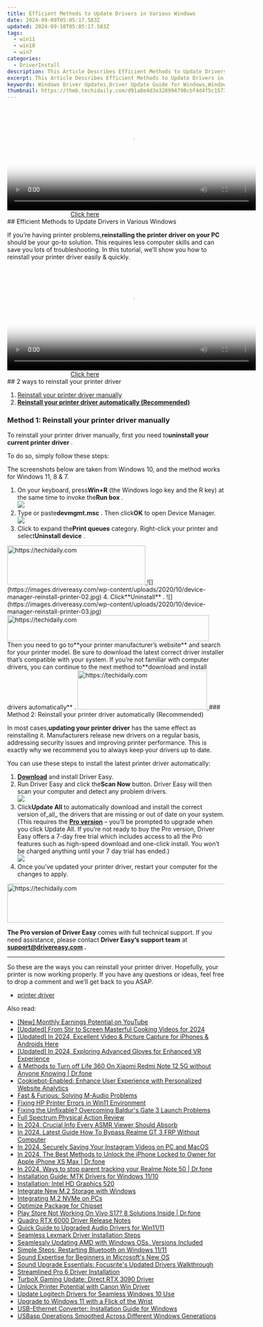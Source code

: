 ```yaml
---
title: Efficient Methods to Update Drivers in Various Windows
date: 2024-09-09T05:05:17.583Z
updated: 2024-09-10T05:05:17.583Z
tags:
  - win11
  - win10
  - win7
categories:
  - DriverInstall
description: This Article Describes Efficient Methods to Update Drivers in Various Windows
excerpt: This Article Describes Efficient Methods to Update Drivers in Various Windows
keywords: Windows Driver Updates,Driver Update Guide for Windows,Windows Driver Upgrade Tips,Latest Windows Drivers Installation,Driver Update Software for Windows Systems,Efficient Driver Updating on Windows PCs,Automated Windows Drivers Update Processes
thumbnail: https://thmb.techidaily.com/d91a8e4d3e328994798cbf4d4f5c1573225bbff13640403fc40b5c32e2b3cd22.jpg
---
```


<!-- affiliate ads begin -->
<span id="1982456">
					<video width="576" height="240" style="cursor:pointer"
           poster="//a.impactradius-go.com/display-clicktoplayimage/1982456.png"
           onclick="if(!this.playClicked){this.play();this.setAttribute('controls',true);this.playClicked=true;}">
	   <source src="//a.impactradius-go.com/display-ad/22993-1982456">
	   <img src="//a.impactradius-go.com/display-clicktoplayimage/1982456.png" style="border: none; height: 100%; width: 100%; object-fit: contain">
	</video>
	<div style="width:360px;text-align:center"><a href="javascript:window.open(decodeURIComponent('https%3A%2F%2Fhomestyler.sjv.io%2Fc%2F5597632%2F1982456%2F22993'), '_blank');void(0);">Click here</a></div>
</span>
<img height="0" width="0" src="https://imp.pxf.io/i/5597632/1982456/22993" style="position:absolute;visibility:hidden;" border="0" />
<!-- affiliate ads end -->
## Efficient Methods to Update Drivers in Various Windows

 If you’re having printer problems,**reinstalling the printer driver on your PC** should be your go-to solution. This requires less computer skills and can save you lots of troubleshooting. In this tutorial, we’ll show you how to reinstall your printer driver easily & quickly.

<!-- affiliate ads begin -->
<span id="1983473">
					<video width="576" height="240" style="cursor:pointer"
           poster="//a.impactradius-go.com/display-clicktoplayimage/1983473.png"
           onclick="if(!this.playClicked){this.play();this.setAttribute('controls',true);this.playClicked=true;}">
	   <source src="//a.impactradius-go.com/display-ad/22993-1983473">
	   <img src="//a.impactradius-go.com/display-clicktoplayimage/1983473.png" style="border: none; height: 100%; width: 100%; object-fit: contain">
	</video>
	<div style="width:360px;text-align:center"><a href="javascript:window.open(decodeURIComponent('https%3A%2F%2Fhomestyler.sjv.io%2Fc%2F5597632%2F1983473%2F22993'), '_blank');void(0);">Click here</a></div>
</span>
<img height="0" width="0" src="https://imp.pxf.io/i/5597632/1983473/22993" style="position:absolute;visibility:hidden;" border="0" />
<!-- affiliate ads end -->
## 2 ways to reinstall your printer driver

1. [Reinstall your printer driver manually](#method1)
2. **[Reinstall your printer driver automatically (Recommended)](#method2)**

### Method 1: Reinstall your printer driver manually

 To reinstall your printer driver manually, first you need to**uninstall your current printer driver** .

To do so, simply follow these steps:

 The screenshots below are taken from Windows 10, and the method works for Windows 11, 8 & 7.

1. On your keyboard, press**Win+R** (the Windows logo key and the R key) at the same time to invoke the**Run box** .  
![](https://images.drivereasy.com/wp-content/uploads/2020/10/just-a-run-box.jpg)
2. Type or paste**devmgmt.msc** . Then click**OK** to open Device Manager.  
![](https://images.drivereasy.com/wp-content/uploads/2020/10/device-manager-run-box-ok.jpg)
3. Click to expand the**Print queues** category. Right-click your printer and select**Uninstall device** .  
<!-- affiliate ads begin -->
<a href="https://bluettius.sjv.io/c/5597632/2139121/17108" target="_top" id="2139121">
  <img src="//a.impactradius-go.com/display-ad/17108-2139121" border="0" alt="https://techidaily.com" width="320" height="90"/>
</a>
<img height="0" width="0" src="https://bluettius.sjv.io/i/5597632/2139121/17108" style="position:absolute;visibility:hidden;" border="0" />
<!-- affiliate ads end -->
![](https://images.drivereasy.com/wp-content/uploads/2020/10/device-manager-reinstall-printer-02.jpg)
4. Click**Uninstall** .  
![](https://images.drivereasy.com/wp-content/uploads/2020/10/device-manager-reinstall-printer-03.jpg)

<!-- affiliate ads begin -->
<a href="https://review-au.sjv.io/c/5597632/2098703/14409" target="_top" id="2098703">
  <img src="//a.impactradius-go.com/display-ad/14409-2098703" border="0" alt="https://techidaily.com" width="468" height="60"/>
</a>
<img height="0" width="0" src="https://review-au.sjv.io/i/5597632/2098703/14409" style="position:absolute;visibility:hidden;" border="0" />
<!-- affiliate ads end -->
 Then you need to go to**your printer manufacturer’s website** and search for your printer model. Be sure to download the latest correct driver installer that’s compatible with your system. If you’re not familiar with computer drivers, you can continue to the next method to**download and install drivers automatically** .

<!-- affiliate ads begin -->
<a href="https://appsumo.8odi.net/c/5597632/2137393/7443" target="_top" id="2137393">
  <img src="//a.impactradius-go.com/display-ad/7443-2137393" border="0" alt="https://techidaily.com" width="300" height="90"/>
</a>
<img height="0" width="0" src="https://appsumo.8odi.net/i/5597632/2137393/7443" style="position:absolute;visibility:hidden;" border="0" />
<!-- affiliate ads end -->
### Method 2: Reinstall your printer driver automatically (Recommended)

 In most cases,**updating your printer driver** has the same effect as reinstalling it. Manufacturers release new drivers on a regular basis, addressing security issues and improving printer performance. This is exactly why we recommend you to always keep your drivers up to date.

 You can use these steps to install the latest printer driver automatically:

1. [**Download**](https://tools.techidaily.com/drivereasy/download/) and install Driver Easy.
2. Run Driver Easy and click the**Scan Now** button. Driver Easy will then scan your computer and detect any problem drivers.  
![](https://www.drivereasy.com/wp-content/uploads/2020/10/6_0_scan-now.jpg)
3. Click**Update All** to automatically download and install the correct version of_all_ the drivers that are missing or out of date on your system.  
 (This requires the **[Pro version](https://tools.techidaily.com/drivereasy/download/)**  – you’ll be prompted to upgrade when you click Update All. If you’re not ready to buy the Pro version, Driver Easy offers a 7-day free trial which includes access to all the Pro features such as high-speed download and one-click install. You won’t be charged anything until your 7 day trial has ended.)  
![](https://www.drivereasy.com/wp-content/uploads/2020/10/6_0_update-all-printer.jpg)
4. Once you’ve updated your printer driver, restart your computer for the changes to apply.
<!-- affiliate ads begin -->
<a href="https://ephamedtechinc.pxf.io/c/5597632/2136623/26400" target="_top" id="2136623">
  <img src="//a.impactradius-go.com/display-ad/26400-2136623" border="0" alt="https://techidaily.com" width="728" height="90"/>
</a>
<img height="0" width="0" src="https://ephamedtechinc.pxf.io/i/5597632/2136623/26400" style="position:absolute;visibility:hidden;" border="0" />
<!-- affiliate ads end -->

**The Pro version of Driver Easy** comes with full technical support. If you need assistance, please contact **Driver Easy’s support team** at **[support@drivereasy.com](mailto:support@drivereasy.com) .**

---

 So these are the ways you can reinstall your printer driver. Hopefully, your printer is now working properly. If you have any questions or ideas, feel free to drop a comment and we’ll get back to you ASAP.

* [printer driver](https://tools.techidaily.com/drivereasy/download/)

<ins class="adsbygoogle"
     style="display:block"
     data-ad-format="autorelaxed"
     data-ad-client="ca-pub-7571918770474297"
     data-ad-slot="1223367746"></ins>



<ins class="adsbygoogle"
     style="display:block"
     data-ad-client="ca-pub-7571918770474297"
     data-ad-slot="8358498916"
     data-ad-format="auto"
     data-full-width-responsive="true"></ins>





<span class="atpl-alsoreadstyle">Also read:</span>
<div><ul>
<li><a href="https://facebook-video-share.techidaily.com/new-monthly-earnings-potential-on-youtube/"><u>[New] Monthly Earnings Potential on YouTube</u></a></li>
<li><a href="https://youtube-docs.techidaily.com/ed-from-stir-to-screen-masterful-cooking-videos-for-2024/"><u>[Updated] From Stir to Screen Masterful Cooking Videos for 2024</u></a></li>
<li><a href="https://youtube-data.techidaily.com/86995338-updated-in-2024-excellent-video-and-picture-capture-for-iphones-and-androids-here/"><u>[Updated] In 2024, Excellent Video & Picture Capture for iPhones & Androids Here</u></a></li>
<li><a href="https://fox-links.techidaily.com/updated-in-2024-exploring-advanced-gloves-for-enhanced-vr-experience/"><u>[Updated] In 2024, Exploring Advanced Gloves for Enhanced VR Experience</u></a></li>
<li><a href="https://location-fake.techidaily.com/4-methods-to-turn-off-life-360-on-xiaomi-redmi-note-12-5g-without-anyone-knowing-drfone-by-drfone-virtual-android/"><u>4 Methods to Turn off Life 360 On Xiaomi Redmi Note 12 5G without Anyone Knowing | Dr.fone</u></a></li>
<li><a href="https://solve-marvelous.techidaily.com/cookiebot-enabled-enhance-user-experience-with-personalized-website-analytics/"><u>Cookiebot-Enabled: Enhance User Experience with Personalized Website Analytics</u></a></li>
<li><a href="https://driver-install.techidaily.com/fast-and-furious-solving-m-audio-problems/"><u>Fast & Furious: Solving M-Audio Problems</u></a></li>
<li><a href="https://driver-install.techidaily.com/fixing-hp-printer-errors-in-win11-environment/"><u>Fixing HP Printer Errors in Win11 Environment</u></a></li>
<li><a href="https://win-able.techidaily.com/fixing-the-unfixable-overcoming-baldurs-gate-3-launch-problems/"><u>Fixing the Unfixable? Overcoming Baldur's Gate 3 Launch Problems</u></a></li>
<li><a href="https://article-helps.techidaily.com/full-spectrum-physical-action-review/"><u>Full Spectrum Physical Action Review</u></a></li>
<li><a href="https://youtube-web.techidaily.com/24-crucial-info-every-asmr-viewer-should-absorb/"><u>In 2024, Crucial Info Every ASMR Viewer Should Absorb</u></a></li>
<li><a href="https://android-frp.techidaily.com/in-2024-latest-guide-how-to-bypass-realme-gt-3-frp-without-computer-by-drfone-android/"><u>In 2024, Latest Guide How To Bypass Realme GT 3 FRP Without Computer</u></a></li>
<li><a href="https://instagram-video-files.techidaily.com/in-2024-securely-saving-your-instagram-videos-on-pc-and-macos/"><u>In 2024, Securely Saving Your Instagram Videos on PC and MacOS</u></a></li>
<li><a href="https://iphone-unlock.techidaily.com/in-2024-the-best-methods-to-unlock-the-iphone-locked-to-owner-for-apple-iphone-xs-max-drfone-by-drfone-ios/"><u>In 2024, The Best Methods to Unlock the iPhone Locked to Owner for Apple iPhone XS Max | Dr.fone</u></a></li>
<li><a href="https://android-location-track.techidaily.com/in-2024-ways-to-stop-parent-tracking-your-realme-note-50-drfone-by-drfone-virtual-android/"><u>In 2024, Ways to stop parent tracking your Realme Note 50 | Dr.fone</u></a></li>
<li><a href="https://driver-install.techidaily.com/installation-guide-mtk-drivers-for-windows-1110/"><u>Installation Guide: MTK Drivers for Windows 11/10</u></a></li>
<li><a href="https://driver-install.techidaily.com/installation-intel-hd-graphics-520/"><u>Installation: Intel HD Graphics 520</u></a></li>
<li><a href="https://driver-install.techidaily.com/integrate-new-m2-storage-with-windows/"><u>Integrate New M.2 Storage with Windows</u></a></li>
<li><a href="https://driver-install.techidaily.com/integrating-m2-nvme-on-pcs/"><u>Integrating M.2 NVMe on PCs</u></a></li>
<li><a href="https://driver-install.techidaily.com/optimize-package-for-chipset/"><u>Optimize Package for Chipset</u></a></li>
<li><a href="https://howto.techidaily.com/play-store-not-working-on-vivo-s17-8-solutions-inside-drfone-by-drfone-fix-android-problems-fix-android-problems/"><u>Play Store Not Working On Vivo S17? 8 Solutions Inside | Dr.fone</u></a></li>
<li><a href="https://driver-install.techidaily.com/quadro-rtx-6000-driver-release-notes/"><u>Quadro RTX 6000 Driver Release Notes</u></a></li>
<li><a href="https://driver-install.techidaily.com/quick-guide-to-upgraded-audio-drivers-for-win1111/"><u>Quick Guide to Upgraded Audio Drivers for Win11/11</u></a></li>
<li><a href="https://driver-install.techidaily.com/seamless-lexmark-driver-installation-steps/"><u>Seamless Lexmark Driver Installation Steps</u></a></li>
<li><a href="https://driver-install.techidaily.com/seamlessly-updating-amd-with-windows-oss-versions-included/"><u>Seamlessly Updating AMD with Windows OSs, Versions Included</u></a></li>
<li><a href="https://driver-install.techidaily.com/simple-steps-restarting-bluetooth-on-windows-1111/"><u>Simple Steps: Restarting Bluetooth on Windows 11/11</u></a></li>
<li><a href="https://windows11.techidaily.com/sound-expertise-for-beginners-in-microsofts-new-os/"><u>Sound Expertise for Beginners in Microsoft's New OS</u></a></li>
<li><a href="https://driver-install.techidaily.com/sound-upgrade-essentials-focusrites-updated-drivers-walkthrough/"><u>Sound Upgrade Essentials: Focusrite's Updated Drivers Walkthrough</u></a></li>
<li><a href="https://driver-install.techidaily.com/streamlined-pro-6-driver-installation/"><u>Streamlined Pro 6 Driver Installation</u></a></li>
<li><a href="https://driver-install.techidaily.com/turbox-gaming-update-direct-rtx-3090-driver/"><u>TurboX Gaming Update: Direct RTX 3090 Driver</u></a></li>
<li><a href="https://driver-install.techidaily.com/unlock-printer-potential-with-canon-win-driver/"><u>Unlock Printer Potential with Canon Win Driver</u></a></li>
<li><a href="https://driver-install.techidaily.com/update-logitech-drivers-for-seamless-windows-10-use/"><u>Update Logitech Drivers for Seamless Windows 10 Use</u></a></li>
<li><a href="https://driver-install.techidaily.com/upgrade-to-windows-11-with-a-flick-of-the-wrist/"><u>Upgrade to Windows 11 with a Flick of the Wrist</u></a></li>
<li><a href="https://driver-install.techidaily.com/usb-ethernet-converter-installation-guide-for-windows/"><u>USB-Ethernet Converter: Installation Guide for Windows</u></a></li>
<li><a href="https://driver-install.techidaily.com/usbasp-operations-smoothed-across-different-windows-generations/"><u>USBasp Operations Smoothed Across Different Windows Generations</u></a></li>
</ul></div>
